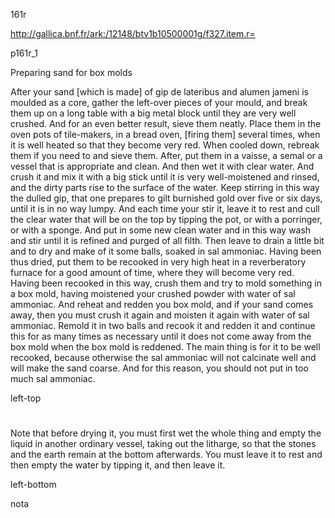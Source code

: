 161r 

http://gallica.bnf.fr/ark:/12148/btv1b10500001g/f327.item.r=

p161r_1

Preparing sand for box molds

After your sand [which is made] of gip de lateribus and alumen jameni is moulded as a core, gather the left-over pieces of your mould, and break them up on a long table with a big metal block until they are very well crushed. And for an even better result, sieve them neatly.  Place them in the oven pots of tile-makers, in a bread oven, [firing them] several times, when it is well heated so that they become very red. When cooled down, rebreak them if you need to and sieve them. After, put them in a vaisse, a semal or a vessel that is appropriate and clean. And then wet it with clear water.  And crush it and mix it with a big stick until it is very well-moistened and rinsed, and the dirty parts rise to the surface of the water.  Keep stirring in this way the dulled gip, that one prepares to gilt burnished gold over five or six days, until it is in no way lumpy. And each time your stir it, leave it to rest and cull the clear water that will be on the top by tipping the pot, or with a porringer, or with a sponge. And put in some new clean water and in this way wash and stir until it is refined and purged of all filth. Then leave to drain a little bit and to dry and make of it some balls, soaked in sal ammoniac. Having been thus dried, put them to be recooked in very high heat in a reverberatory furnace for a good amount of time, where they will become very red. Having been recooked in this way, crush them and try to mold something in a box mold, having moistened your crushed powder with water of sal ammoniac. And reheat and redden you box mold, and if your sand comes away, then you must crush it again and moisten it again with water of sal ammoniac. Remold it in two balls and recook it and redden it and continue this for as many times as necessary until it does not come away from the box mold when the box mold is reddened. The main thing is for it to be well recooked, because otherwise the sal ammoniac will not calcinate well and will make the sand coarse. And for this reason, you should not put in too much sal ammoniac.

left-top

# 

Note that before drying it, you must first wet the whole thing and empty the liquid in another ordinary vessel, taking out the litharge, so that the stones and the earth remain at the bottom afterwards. You must leave it to rest and then empty the water by tipping it, and then leave it.

left-bottom

nota





 



